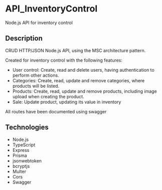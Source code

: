 # API_InventoryControl

Node.js API for inventory control

## Description

CRUD HTTP/JSON Node.js API, using the MSC architecture pattern.

Created for inventory control with the following features:
- User control: Create, read and delete users, having authentication to perform other actions.
- Categories: Create, read, update and remove categories, where products will be listed.
- Products: Create, read, update and remove products, including image upload when creating the product.
- Sale: Update product, updating its value in inventory

All routes have been documented using swagger

## Technologies

- Node.js
- TypeScript
- Express
- Prisma
- jsonwebtoken
- bcryptjs
- Multer
- Cors
- Swagger

